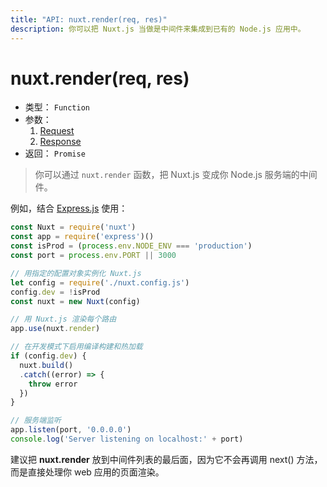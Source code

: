 ```yaml
---
title: "API: nuxt.render(req, res)"
description: 你可以把 Nuxt.js 当做是中间件来集成到已有的 Node.js 应用中。
---
```


# nuxt.render(req, res)

- 类型： `Function`
- 参数：
  1. [Request](https://nodejs.org/api/http.html#http_class_http_incomingmessage)
  2. [Response](https://nodejs.org/api/http.html#http_class_http_serverresponse)
- 返回： `Promise`

> 你可以通过 `nuxt.render` 函数，把 Nuxt.js 变成你 Node.js 服务端的中间件。

例如，结合 [Express.js](https://github.com/expressjs/express) 使用：
```js
const Nuxt = require('nuxt')
const app = require('express')()
const isProd = (process.env.NODE_ENV === 'production')
const port = process.env.PORT || 3000

// 用指定的配置对象实例化 Nuxt.js
let config = require('./nuxt.config.js')
config.dev = !isProd
const nuxt = new Nuxt(config)

// 用 Nuxt.js 渲染每个路由
app.use(nuxt.render)

// 在开发模式下启用编译构建和热加载
if (config.dev) {
  nuxt.build()
  .catch((error) => {
    throw error
  })
}

// 服务端监听
app.listen(port, '0.0.0.0')
console.log('Server listening on localhost:' + port)
```

<div class="Alert">

建议把 **nuxt.render** 放到中间件列表的最后面，因为它不会再调用 next() 方法，而是直接处理你 web 应用的页面渲染。

</div>
